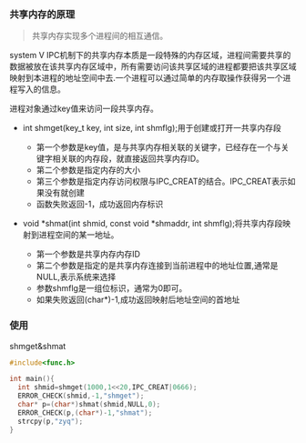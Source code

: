 ### 共享内存的原理
> 共享内存实现多个进程间的相互通信。

system V IPC机制下的共享内存本质是一段特殊的内存区域，进程间需要共享的数据被放在该共享内存区域中，所有需要访问该共享区域的进程都要把该共享区域映射到本进程的地址空间中去.一个进程可以通过简单的内存取操作获得另一个进程写入的信息。

进程对象通过key值来访问一段共享内存。
+ int shmget(key_t key, int size, int shmflg);用于创建或打开一共享内存段
  + 第一个参数是key值，是与共享内存相关联的关键字，已经存在一个与关键字相关联的内存段，就直接返回共享内存ID。
  + 第二个参数是指定内存的大小
  + 第三个参数是指定内存访问权限与IPC_CREAT的结合。IPC_CREAT表示如果没有就创建
  + 函数失败返回-1，成功返回内存标识

+ void *shmat(int shmid, const void *shmaddr, int shmflg);将共享内存段映射到进程空间的某一地址。
  + 第一个参数是共享内存内存ID
  + 第二个参数是指定的是共享内存连接到当前进程中的地址位置,通常是NULL,表示系统来选择
  + 参数shmflg是一组位标识，通常为0即可。
  + 如果失败返回(char*)-1,成功返回映射后地址空间的首地址
### 使用
shmget&shmat
```c
#include<func.h>

int main(){
  int shmid=shmget(1000,1<<20,IPC_CREAT|0666);
  ERROR_CHECK(shmid,-1,"shmget");
  char* p=(char*)shmat(shmid,NULL,0);
  ERROR_CHECK(p,(char*)-1,"shmat");
  strcpy(p,"zyq");
}
```
